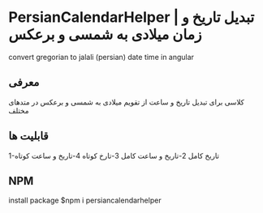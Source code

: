 # PersianCalendarHelper | تبدیل تاریخ و زمان میلادی به شمسی و برعکس
 convert gregorian to jalali (persian) date time in angular

## معرفی
کلاسی برای تبدیل تاریخ و ساعت از تقویم میلادی به شمسی و برعکس در متدهای مختلف


## قابلیت ها
1-تاریخ کامل
2-تاریخ و ساعت کامل 
3-تارخ کوتاه
4-تاریخ و ساعت کوتاه 

## NPM

install package
$npm i persiancalendarhelper



